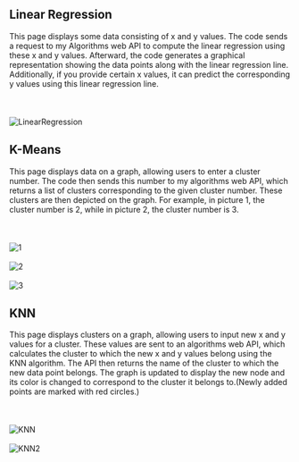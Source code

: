 Linear Regression
-------------------------
This page displays some data consisting of x and y values. The code sends a request to my Algorithms web API to compute the linear regression using these x and y values. Afterward, the code generates a graphical representation showing the data points along with the linear regression line. Additionally, if you provide certain x values, it can predict the corresponding y values using this linear regression line.
<br/><br/>
<br/><br/>
![LinearRegression](https://github.com/em1rR/PageRankWebView/assets/46686523/ae0d0047-7b45-4f36-9583-1944e1f84e06)




K-Means
-----------------
This page displays data on a graph, allowing users to enter a cluster number. The code then sends this number to my algorithms web API, which returns a list of clusters corresponding to the given cluster number. These clusters are then depicted on the graph. For example, in picture 1, the cluster number is 2, while in picture 2, the cluster number is 3.
<br/><br/>
<br/><br/>
![1](https://github.com/em1rR/PageRankWebView/assets/46686523/07141811-7bca-4965-9e2f-f134b4815c18)
<br/><br/>
![2](https://github.com/em1rR/PageRankWebView/assets/46686523/fe81d555-9dd8-4af9-abc0-0e9ba7966a8a)
<br/><br/>
![3](https://github.com/em1rR/PageRankWebView/assets/46686523/bf5b1d33-ddf7-4104-b111-80d538e03426)




KNN
-----------------
This page displays clusters on a graph, allowing users to input new x and y values for a cluster. These values are sent to an algorithms web API, which calculates the cluster to which the new x and y values belong using the KNN algorithm. The API then returns the name of the cluster to which the new data point belongs. The graph is updated to display the new node and its color is changed to correspond to the cluster it belongs to.(Newly added points are marked with red circles.)
<br/><br/>
<br/><br/>
![KNN](https://github.com/em1rR/PageRankWebView/assets/46686523/de1bc17c-0d88-48ba-a328-6282a15f314f)
<br/><br/>
![KNN2](https://github.com/em1rR/PageRankWebView/assets/46686523/143ca515-d301-4724-9ed3-94c88dce1102)
